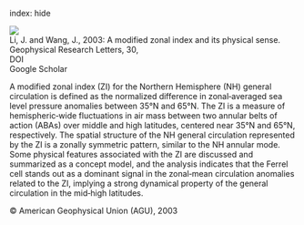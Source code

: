 index: hide

<div class="Citation">
    <div class="Citation-thumb CitationThumb-linked"  data-href="https://doi.org/10.1029/2003gl017441">
      <img src="https://static.claimspace.cloud/climate-study-static/refs/thumbs/14/Li_and_Wang_2003-thumb.png" />
    </div>

  <div class="Citation-body">
    <div class="Citation-text">Li, J. and Wang, J., 2003: A modified zonal index and its physical sense. <span class="Article-journal">Geophysical Research Letters, </span><span class="Article-volume">30, </span></div>
    <div class="Citation-links">
      <div class="CitationLink" data-href="https://doi.org/10.1029/2003gl017441">
        <div class="CitationLink-icon CitationLink-Doi"></div>
        <div class="CitationLink-text">DOI</div>
      </div>
      <div class="CitationLink" data-href="https://scholar.google.com/scholar?q=10.1029/2003gl017441">
        <div class="CitationLink-icon CitationLink-Scholar"></div>
        <div class="CitationLink-text">Google Scholar</div>
      </div>
    </div>
  </div>
</div>

A modified zonal index (ZI) for the Northern Hemisphere (NH) general circulation is defined as the normalized difference in zonal‐averaged sea level pressure anomalies between 35°N and 65°N. The ZI is a measure of hemispheric‐wide fluctuations in air mass between two annular belts of action (ABAs) over middle and high latitudes, centered near 35°N and 65°N, respectively. The spatial structure of the NH general circulation represented by the ZI is a zonally symmetric pattern, similar to the NH annular mode. Some physical features associated with the ZI are discussed and summarized as a concept model, and the analysis indicates that the Ferrel cell stands out as a dominant signal in the zonal‐mean circulation anomalies related to the ZI, implying a strong dynamical property of the general circulation in the mid‐high latitudes.

<div class="Citation-copy">
&copy; American Geophysical Union (AGU), 2003
</div>